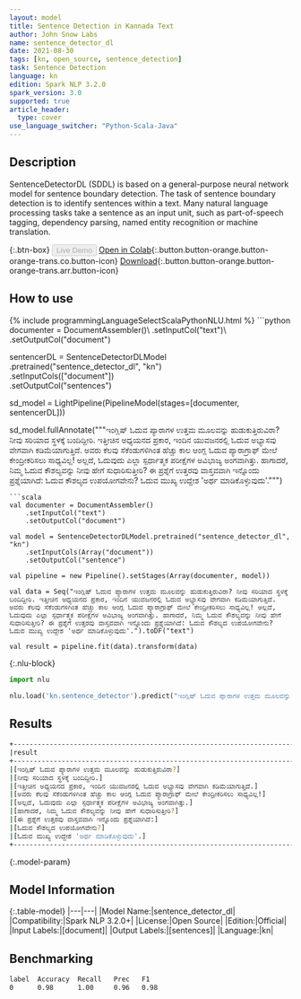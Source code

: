 ```yaml
---
layout: model
title: Sentence Detection in Kannada Text
author: John Snow Labs
name: sentence_detector_dl
date: 2021-08-30
tags: [kn, open_source, sentence_detection]
task: Sentence Detection
language: kn
edition: Spark NLP 3.2.0
spark_version: 3.0
supported: true
article_header:
  type: cover
use_language_switcher: "Python-Scala-Java"
---
```


## Description

SentenceDetectorDL (SDDL) is based on a general-purpose neural network model for sentence boundary detection. The task of sentence boundary detection is to identify sentences within a text. Many natural language processing tasks take a sentence as an input unit, such as part-of-speech tagging, dependency parsing, named entity recognition or machine translation.

{:.btn-box}
<button class="button button-orange" disabled>Live Demo</button>
[Open in Colab](https://colab.research.google.com/github/JohnSnowLabs/spark-nlp-workshop/blob/master/tutorials/Certification_Trainings/Public/9.SentenceDetectorDL.ipynb){:.button.button-orange.button-orange-trans.co.button-icon}
[Download](https://s3.amazonaws.com/auxdata.johnsnowlabs.com/public/models/sentence_detector_dl_kn_3.2.0_3.0_1630336398052.zip){:.button.button-orange.button-orange-trans.arr.button-icon}

## How to use



<div class="tabs-box" markdown="1">
{% include programmingLanguageSelectScalaPythonNLU.html %}
```python
documenter = DocumentAssembler()\
    .setInputCol("text")\
    .setOutputCol("document")
    
sentencerDL = SentenceDetectorDLModel\
  .pretrained("sentence_detector_dl", "kn") \
  .setInputCols(["document"]) \
  .setOutputCol("sentences")

sd_model = LightPipeline(PipelineModel(stages=[documenter, sentencerDL]))

sd_model.fullAnnotate("""ಇಂಗ್ಲಿಷ್ ಓದುವ ಪ್ಯಾರಾಗಳ ಉತ್ತಮ ಮೂಲವನ್ನು ಹುಡುಕುತ್ತಿರುವಿರಾ? ನೀವು ಸರಿಯಾದ ಸ್ಥಳಕ್ಕೆ ಬಂದಿದ್ದೀರಿ. ಇತ್ತೀಚಿನ ಅಧ್ಯಯನದ ಪ್ರಕಾರ, ಇಂದಿನ ಯುವಜನರಲ್ಲಿ ಓದುವ ಅಭ್ಯಾಸವು ವೇಗವಾಗಿ ಕಡಿಮೆಯಾಗುತ್ತಿದೆ. ಅವರು ಕೆಲವು ಸೆಕೆಂಡುಗಳಿಗಿಂತ ಹೆಚ್ಚು ಕಾಲ ಆಂಗ್ಲ ಓದುವ ಪ್ಯಾರಾಗ್ರಾಫ್ ಮೇಲೆ ಕೇಂದ್ರೀಕರಿಸಲು ಸಾಧ್ಯವಿಲ್ಲ! ಅಲ್ಲದೆ, ಓದುವುದು ಎಲ್ಲಾ ಸ್ಪರ್ಧಾತ್ಮಕ ಪರೀಕ್ಷೆಗಳ ಅವಿಭಾಜ್ಯ ಅಂಗವಾಗಿತ್ತು. ಹಾಗಾದರೆ, ನಿಮ್ಮ ಓದುವ ಕೌಶಲ್ಯವನ್ನು ನೀವು ಹೇಗೆ ಸುಧಾರಿಸುತ್ತೀರಿ? ಈ ಪ್ರಶ್ನೆಗೆ ಉತ್ತರವು ವಾಸ್ತವವಾಗಿ ಇನ್ನೊಂದು ಪ್ರಶ್ನೆಯಾಗಿದೆ: ಓದುವ ಕೌಶಲ್ಯದ ಉಪಯೋಗವೇನು? ಓದುವ ಮುಖ್ಯ ಉದ್ದೇಶ 'ಅರ್ಥ ಮಾಡಿಕೊಳ್ಳುವುದು'.""")
```
```scala
val documenter = DocumentAssembler()
    .setInputCol("text")
    .setOutputCol("document")

val model = SentenceDetectorDLModel.pretrained("sentence_detector_dl", "kn")
	.setInputCols(Array("document"))
	.setOutputCol("sentence")

val pipeline = new Pipeline().setStages(Array(documenter, model))

val data = Seq("ಇಂಗ್ಲಿಷ್ ಓದುವ ಪ್ಯಾರಾಗಳ ಉತ್ತಮ ಮೂಲವನ್ನು ಹುಡುಕುತ್ತಿರುವಿರಾ? ನೀವು ಸರಿಯಾದ ಸ್ಥಳಕ್ಕೆ ಬಂದಿದ್ದೀರಿ. ಇತ್ತೀಚಿನ ಅಧ್ಯಯನದ ಪ್ರಕಾರ, ಇಂದಿನ ಯುವಜನರಲ್ಲಿ ಓದುವ ಅಭ್ಯಾಸವು ವೇಗವಾಗಿ ಕಡಿಮೆಯಾಗುತ್ತಿದೆ. ಅವರು ಕೆಲವು ಸೆಕೆಂಡುಗಳಿಗಿಂತ ಹೆಚ್ಚು ಕಾಲ ಆಂಗ್ಲ ಓದುವ ಪ್ಯಾರಾಗ್ರಾಫ್ ಮೇಲೆ ಕೇಂದ್ರೀಕರಿಸಲು ಸಾಧ್ಯವಿಲ್ಲ! ಅಲ್ಲದೆ, ಓದುವುದು ಎಲ್ಲಾ ಸ್ಪರ್ಧಾತ್ಮಕ ಪರೀಕ್ಷೆಗಳ ಅವಿಭಾಜ್ಯ ಅಂಗವಾಗಿತ್ತು. ಹಾಗಾದರೆ, ನಿಮ್ಮ ಓದುವ ಕೌಶಲ್ಯವನ್ನು ನೀವು ಹೇಗೆ ಸುಧಾರಿಸುತ್ತೀರಿ? ಈ ಪ್ರಶ್ನೆಗೆ ಉತ್ತರವು ವಾಸ್ತವವಾಗಿ ಇನ್ನೊಂದು ಪ್ರಶ್ನೆಯಾಗಿದೆ: ಓದುವ ಕೌಶಲ್ಯದ ಉಪಯೋಗವೇನು? ಓದುವ ಮುಖ್ಯ ಉದ್ದೇಶ 'ಅರ್ಥ ಮಾಡಿಕೊಳ್ಳುವುದು'.").toDF("text")

val result = pipeline.fit(data).transform(data)
```

{:.nlu-block}
```python
import nlu

nlu.load('kn.sentence_detector').predict("ಇಂಗ್ಲಿಷ್ ಓದುವ ಪ್ಯಾರಾಗಳ ಉತ್ತಮ ಮೂಲವನ್ನು ಹುಡುಕುತ್ತಿರುವಿರಾ? ನೀವು ಸರಿಯಾದ ಸ್ಥಳಕ್ಕೆ ಬಂದಿದ್ದೀರಿ. ಇತ್ತೀಚಿನ ಅಧ್ಯಯನದ ಪ್ರಕಾರ, ಇಂದಿನ ಯುವಜನರಲ್ಲಿ ಓದುವ ಅಭ್ಯಾಸವು ವೇಗವಾಗಿ ಕಡಿಮೆಯಾಗುತ್ತಿದೆ. ಅವರು ಕೆಲವು ಸೆಕೆಂಡುಗಳಿಗಿಂತ ಹೆಚ್ಚು ಕಾಲ ಆಂಗ್ಲ ಓದುವ ಪ್ಯಾರಾಗ್ರಾಫ್ ಮೇಲೆ ಕೇಂದ್ರೀಕರಿಸಲು ಸಾಧ್ಯವಿಲ್ಲ! ಅಲ್ಲದೆ, ಓದುವುದು ಎಲ್ಲಾ ಸ್ಪರ್ಧಾತ್ಮಕ ಪರೀಕ್ಷೆಗಳ ಅವಿಭಾಜ್ಯ ಅಂಗವಾಗಿತ್ತು. ಹಾಗಾದರೆ, ನಿಮ್ಮ ಓದುವ ಕೌಶಲ್ಯವನ್ನು ನೀವು ಹೇಗೆ ಸುಧಾರಿಸುತ್ತೀರಿ? ಈ ಪ್ರಶ್ನೆಗೆ ಉತ್ತರವು ವಾಸ್ತವವಾಗಿ ಇನ್ನೊಂದು ಪ್ರಶ್ನೆಯಾಗಿದೆ: ಓದುವ ಕೌಶಲ್ಯದ ಉಪಯೋಗವೇನು? ಓದುವ ಮುಖ್ಯ ಉದ್ದೇಶ 'ಅರ್ಥ ಮಾಡಿಕೊಳ್ಳುವುದು'.", output_level ='sentence')  

```
</div>

## Results

```bash
+---------------------------------------------------------------------------------------------+
|result                                                                                       |
+---------------------------------------------------------------------------------------------+
|[ಇಂಗ್ಲಿಷ್ ಓದುವ ಪ್ಯಾರಾಗಳ ಉತ್ತಮ ಮೂಲವನ್ನು ಹುಡುಕುತ್ತಿರುವಿರಾ?]                                    				      |
|[ನೀವು ಸರಿಯಾದ ಸ್ಥಳಕ್ಕೆ ಬಂದಿದ್ದೀರಿ.]                                                           						      |
|[ಇತ್ತೀಚಿನ ಅಧ್ಯಯನದ ಪ್ರಕಾರ, ಇಂದಿನ ಯುವಜನರಲ್ಲಿ ಓದುವ ಅಭ್ಯಾಸವು ವೇಗವಾಗಿ ಕಡಿಮೆಯಾಗುತ್ತಿದೆ.]          			      |
|[ಅವರು ಕೆಲವು ಸೆಕೆಂಡುಗಳಿಗಿಂತ ಹೆಚ್ಚು ಕಾಲ ಆಂಗ್ಲ ಓದುವ ಪ್ಯಾರಾಗ್ರಾಫ್ ಮೇಲೆ ಕೇಂದ್ರೀಕರಿಸಲು ಸಾಧ್ಯವಿಲ್ಲ!]			      |
|[ಅಲ್ಲದೆ, ಓದುವುದು ಎಲ್ಲಾ ಸ್ಪರ್ಧಾತ್ಮಕ ಪರೀಕ್ಷೆಗಳ ಅವಿಭಾಜ್ಯ ಅಂಗವಾಗಿತ್ತು.]                        					      |
|[ಹಾಗಾದರೆ, ನಿಮ್ಮ ಓದುವ ಕೌಶಲ್ಯವನ್ನು ನೀವು ಹೇಗೆ ಸುಧಾರಿಸುತ್ತೀರಿ?]                             					      |
|[ಈ ಪ್ರಶ್ನೆಗೆ ಉತ್ತರವು ವಾಸ್ತವವಾಗಿ ಇನ್ನೊಂದು ಪ್ರಶ್ನೆಯಾಗಿದೆ:]                               						      |
|[ಓದುವ ಕೌಶಲ್ಯದ ಉಪಯೋಗವೇನು?]                                                               						      |
|[ಓದುವ ಮುಖ್ಯ ಉದ್ದೇಶ 'ಅರ್ಥ ಮಾಡಿಕೊಳ್ಳುವುದು'.]                                             					      |
+---------------------------------------------------------------------------------------------+

```

{:.model-param}
## Model Information

{:.table-model}
|---|---|
|Model Name:|sentence_detector_dl|
|Compatibility:|Spark NLP 3.2.0+|
|License:|Open Source|
|Edition:|Official|
|Input Labels:|[document]|
|Output Labels:|[sentences]|
|Language:|kn|

## Benchmarking

```bash
label  Accuracy  Recall   Prec   F1  
0      0.98      1.00     0.96   0.98
```